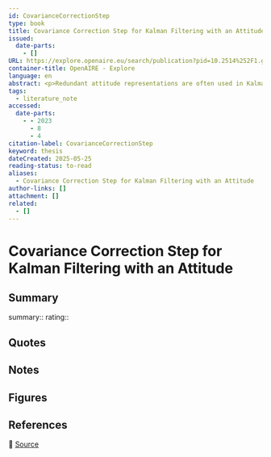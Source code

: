 ```yaml
---
id: CovarianceCorrectionStep
type: book
title: Covariance Correction Step for Kalman Filtering with an Attitude
issued:
  date-parts:
    - []
URL: https://explore.openaire.eu/search/publication?pid=10.2514%252F1.g000848
container-title: OpenAIRE - Explore
language: en
abstract: <p>Redundant attitude representations are often used in Kalman filters for estimating dynamic states that include an attitude. A minimal three-element attitu...
tags:
  - literature_note
accessed:
  date-parts:
    - - 2023
      - 8
      - 4
citation-label: CovarianceCorrectionStep
keyword: thesis
dateCreated: 2025-05-25
reading-status: to-read
aliases:
  - Covariance Correction Step for Kalman Filtering with an Attitude
author-links: []
attachment: []
related:
  - []
---
```


# Covariance Correction Step for Kalman Filtering with an Attitude

## Summary
summary::
rating::

## Quotes

## Notes

## Figures

## References

🔗 [Source](https://explore.openaire.eu/search/publication?pid=10.2514%252F1.g000848)


